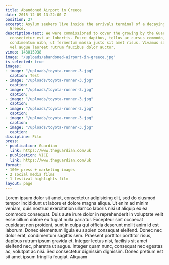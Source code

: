 ```yaml
---
title: Abandoned Airport in Greece
date: 2015-12-09 13:22:00 Z
position: 27
excerpt: Asylum seekers live inside the arrivals terminal of a decaying airport in
  Greece.
description-text: We were commissioned to cover the growing by the Guardian sed posuere
  consectetur est at lobortis. Fusce dapibus, tellus ac cursus commodo, tortor mauris
  condimentum nibh, ut fermentum massa justo sit amet risus. Vivamus sagittis lacus
  vel augue laoreet rutrum faucibus dolor auctor.
vimeo: 143015938
image: "/uploads/abandoned-airport-in-greece.jpg"
is-selected: true
images:
- image: "/uploads/toyota-runner-3.jpg"
  caption: Test
- image: "/uploads/toyota-runner-3.jpg"
  caption: 
- image: "/uploads/toyota-runner-3.jpg"
  caption: 
- image: "/uploads/toyota-runner-3.jpg"
  caption: 
- image: "/uploads/toyota-runner-3.jpg"
  caption: 
- image: "/uploads/toyota-runner-3.jpg"
  caption: 
- image: "/uploads/toyota-runner-3.jpg"
  caption: 
discipline: Film
press:
- publication: Guardian
  link: https://www.theguardian.com/uk
- publication: VICE
  link: https://www.theguardian.com/uk
format:
- 100+ press + marketing images
- 2 social media films
- 1 festival highlights film
layout: page
---
```


Lorem ipsum dolor sit amet, consectetur adipisicing elit, sed do eiusmod tempor incididunt ut labore et dolore magna aliqua. Ut enim ad minim veniam, quis nostrud exercitation ullamco laboris nisi ut aliquip ex ea commodo consequat. Duis aute irure dolor in reprehenderit in voluptate velit esse cillum dolore eu fugiat nulla pariatur. Excepteur sint occaecat cupidatat non proident, sunt in culpa qui officia deserunt mollit anim id est laborum. Donec elementum ligula eu sapien consequat eleifend. Donec nec dolor erat, condimentum sagittis sem. Praesent porttitor porttitor risus, dapibus rutrum ipsum gravida et. Integer lectus nisi, facilisis sit amet eleifend nec, pharetra ut augue. Integer quam nunc, consequat nec egestas ac, volutpat ac nisi. Sed consectetur dignissim dignissim. Donec pretium est sit amet ipsum fringilla feugiat. Aliquam